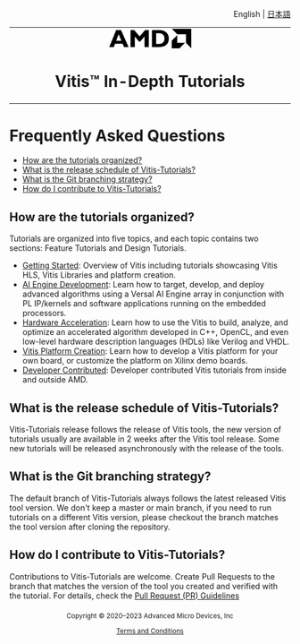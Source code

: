 <p align="right"><a>English</a> | <a href="docs-jp/README.md">日本語</a></p>
<table width="100%">
 <tr width="100%">
    <td align="center"><img src="https://raw.githubusercontent.com/Xilinx/Image-Collateral/main/xilinx-logo.png" width="30%"/><h1>Vitis™ In-Depth Tutorials</h1>
    </td>
 </tr>
</table>

# Frequently Asked Questions

- [How are the tutorials organized?](#how-are-the-tutorials-organized)
- [What is the release schedule of Vitis-Tutorials?](#what-is-the-release-schedule-of-vitis-tutorials)
- [What is the Git branching strategy?](#what-is-the-git-branching-strategy)
- [How do I contribute to Vitis-Tutorials?](#how-do-i-contribute-to-vitis-tutorials)

## How are the tutorials organized?

Tutorials are organized into five topics, and each topic contains two sections: Feature Tutorials and Design Tutorials.

- [Getting Started](./Getting_Started): Overview of Vitis including tutorials showcasing Vitis HLS, Vitis Libraries and platform creation.
- [AI Engine Development](./AI_Engine_Development): Learn how to target, develop, and deploy advanced algorithms using a Versal AI Engine array in conjunction with PL IP/kernels and software applications running on the embedded processors.
- [Hardware Acceleration](./Hardware_Acceleration): Learn how to use the Vitis to build, analyze, and optimize an accelerated algorithm developed in C++, OpenCL, and even low-level hardware description languages (HDLs) like Verilog and VHDL.
- [Vitis Platform Creation](./Vitis_Platform_Creation): Learn how to develop a Vitis platform for your own board, or customize the platform on Xilinx demo boards.
- [Developer Contributed](./Developer_Contributed): Developer contributed Vitis tutorials from inside and outside AMD.

## What is the release schedule of Vitis-Tutorials?

Vitis-Tutorials release follows the release of Vitis tools, the new version of tutorials usually are available in 2 weeks after the Vitis tool release. Some new tutorials will be released asynchronously with the release of the tools.

## What is the Git branching strategy?

The default branch of Vitis-Tutorials always follows the latest released Vitis tool version. We don't keep a master or main branch, if you need to run tutorials on a different Vitis version, please checkout the branch matches the tool version after cloning the repository.

## How do I contribute to Vitis-Tutorials?

Contributions to Vitis-Tutorials are welcome. Create Pull Requests to the branch that matches the version of the tool you created and verified with the tutorial. For details, check the [Pull Request (PR) Guidelines](./Developer_Contributed/README.md)



<p class="sphinxhide" align="center"><sub>Copyright © 2020–2023 Advanced Micro Devices, Inc</sub></p>

<p class="sphinxhide" align="center"><sup><a href="https://www.amd.com/en/corporate/copyright">Terms and Conditions</a></sup></p>
